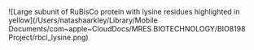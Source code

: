 ![Large subunit of RuBisCo protein with lysine residues highlighted in yellow](/Users/natashaarkley/Library/Mobile Documents/com~apple~CloudDocs/MRES BIOTECHNOLOGY/BIO8198 Project/rbcl_lysine.png)
